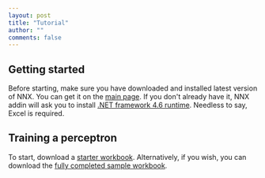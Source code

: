 ```yaml
---
layout: post
title: "Tutorial"
author: ""
comments: false
---
```


## Getting started

Before starting, make sure you have downloaded and installed latest version of NNX. You can get it on the [main page](/).  If you don't already have it, NNX addin will ask you to install [.NET framework 4.6 runtime](https://www.microsoft.com/en-us/download/details.aspx?id=48130). Needless to say, Excel is required.

## Training a perceptron

To start, download a [starter workbook](). Alternatively, if you wish, you can download the [fully completed sample workbook]().
